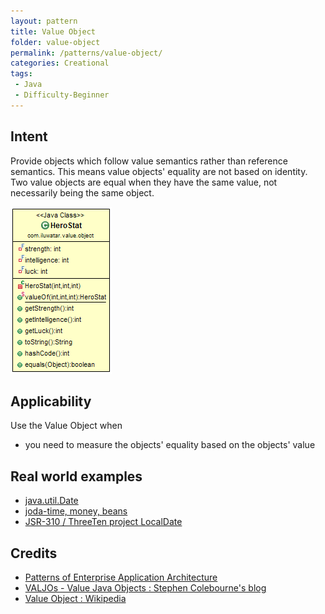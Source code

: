```yaml
---
layout: pattern
title: Value Object
folder: value-object
permalink: /patterns/value-object/
categories: Creational
tags:
 - Java
 - Difficulty-Beginner
---
```


## Intent
Provide objects which follow value semantics rather than reference semantics.
This means value objects' equality are not based on identity. Two value objects are
equal when they have the same value, not necessarily being the same object.

![alt text](./etc/value-object.png "Value Object")

## Applicability
Use the Value Object when

* you need to measure the objects' equality based on the objects' value

## Real world examples

* [java.util.Date](https://docs.oracle.com/javase/8/docs/api/java/util/Date.html)
* [joda-time, money, beans](http://www.joda.org/)
* [JSR-310 / ThreeTen project LocalDate](http://www.threeten.org/articles/local-date.html)

## Credits

* [Patterns of Enterprise Application Architecture](http://www.martinfowler.com/books/eaa.html)
* [VALJOs - Value Java Objects : Stephen Colebourne's blog](http://blog.joda.org/2014/03/valjos-value-java-objects.html)
* [Value Object : Wikipedia](https://en.wikipedia.org/wiki/Value_object)

